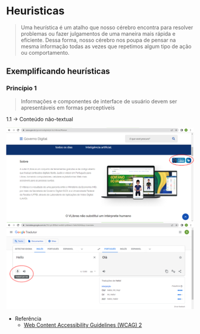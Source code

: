 # Heuristicas

> Uma heurística é um atalho que nosso cérebro encontra para resolver problemas ou fazer julgamentos de uma maneira mais rápida e eficiente. Dessa forma, nosso cérebro nos poupa de pensar na mesma informação todas as vezes que repetimos algum tipo de ação ou comportamento.

## Exemplificando heurísticas

### Princípio 1
> Informações e componentes de interface de usuário devem ser apresentáveis em formas perceptíveis

1.1 → Conteúdo não-textual

![Site do governo](/readme/IHC/governo.png)
![Google tradutor](/readme/IHC/tradutor.png)

- Referência
  - [Web Content Accessibility Guidelines (WCAG) 2](https://www.w3.org/WAI/WCAG21/quickref/#principle1)
